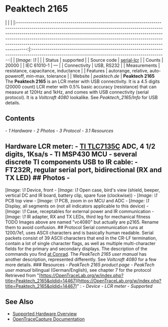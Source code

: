 # Peaktech 2165
| | | |:-----------------------------------------------------------------------------------------------------------------------------------------------------------------------------------------------------------------------------------------------------------------------------------------------------------------------------------------------------------------------------------------------------------:|:-------------------------------------------------------------------------------------------------------------------------------------------------:| | [*Image: \1* | | | Status | supported | | Source code | [serial-lcr](http://github.com/OpenTraceLab/?p=OpenTraceCapture.git;a=tree;f=src/hardware/serial-lcr) | | Counts | 20000 | | IEC 61010-1 | — | | Connectivity | USB, RS232 | | Measurements | resistance, capacitance, inductance | | Features | autorange, relative, auto-poweroff, min-max, tolerance | | Website | *peaktech.de* | **Peaktech 2165** The **Peaktech 2165** is an LCR meter with USB connectivity. It is a 4.5 digits (20000 count) LCR meter with 0.5% basic accuracy (resistance) that can measure at 120Hz and 1kHz, and comes with USB connectivity (serial protocol). It is a *Voltcraft 4080* lookalike. See *Peaktech_2165/Info* for USB details.
## Contents
\- *1 Hardware* \- *2 Photos* \- *3 Protocol* \- *3.1 Resources*
## Hardware LCR meter: \- [TI TLC7135C](http://www.ti.com/product/TLC7135) ADC, 4 1/2 digits, 1Ksa/s \- TI MSP430 MCU \- several discrete TI components USB to IR cable: \- FT232R, regular serial port, bidirectional (RX and TX LED) ## Photos \-
[*Image: \1*
Device, front
\-
[*Image: \1*
Open case, bird's view (shield, beeper, vertical DC and IR board, battery clip, spare fuse (clockwise))
\-
[*Image: \1*
PCB top view
\-
[*Image: \1*
PCB, zoom in on MCU and ADC
\-
[*Image: \1*
Display, all segments on (not all indicators applicable to this device)
\-
[*Image: \1*
Case, receptables for external power and IR communication
\-
[*Image: \1*
IR adapter, RX and TX LEDs, third leg for mechanical fitness
TODO Images above are named "vc4080" but actually are p2165. Rename them to avoid confusion. ## Protocol Serial communication runs at 1200/7e1, uses ASCII characters and is basically human readable. Serial packets consist of 39 ASCII characters that end in the CR-LF termination, contain a lot of single character flags, as well as multiple multi-character fields for the primary and secondary displays. The description of the commands you find [at Conrad](http://www.produktinfo.conrad.com/datenblaetter/100000-124999/121064-da-01-en-Schnittstellenbeschr_LCR_4080_Handmessg.pdf). The *PeakTech 2165 user manual* has another description, represented differently. See *Voltcraft 4080* for a few more details. ### Resources \- *PeakTech 2165 product page* \- *PeakTech user manual* bilingual (German/English), see chapter 7 for the protocol
Retrieved from "[https://OpenTraceLab.org/w/index.php?title=Peaktech_2165&oldid=14467](https://OpenTraceLab.org/w/index.php?title=Peaktech_2165&oldid=14467)"
: \- *Device* \- *LCR meter* \- *Supported*
## See Also
- [Supported Hardware Overview](../supported-hardware.md)
- [OpenTraceCapture Documentation](../../opentracecapture/overview.md)

